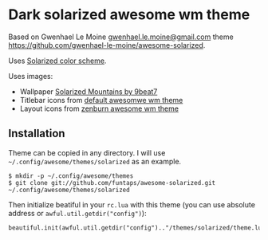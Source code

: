 Dark solarized awesome wm theme
===============================

Based on Gwenhael Le Moine <gwenhael.le.moine@gmail.com> theme <https://github.com/gwenhael-le-moine/awesome-solarized>.

Uses [Solarized color scheme][solarized].

Uses images:
 - Wallpaper [Solarized Mountains by 9beat7][solarized-mountains]
 - Titlebar icons from [default awesomwe wm theme][awesome-default]
 - Layout icons from [zenburn awesome wm theme][awesome-zenburn]


[solarized]: http://ethanschoonover.com/solarized
[solarized-mountains]: https://9beat7.deviantart.com/art/Solarized-Mountains-530027093
[awesome-default]: https://github.com/awesomeWM/awesome/tree/master/themes/default
[awesome-zenburn]: https://github.com/awesomeWM/awesome/tree/master/themes/zenburn


Installation
------------

Theme can be copied in any directory.
I will use `~/.config/awesome/themes/solarized` as an example.

    $ mkdir -p ~/.config/awesome/themes
    $ git clone git://github.com/funtaps/awesome-solarized.git ~/.config/awesome/themes/solarized

Then initialize beatiful in your `rc.lua` with this theme (you can use absolute address or `awful.util.getdir("config")`):

    beautiful.init(awful.util.getdir("config").."/themes/solarized/theme.lua")